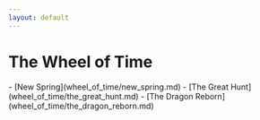 ```yaml
---
layout: default
---
```

<div class="container text-center card text-white bg-secondary mb-3" style="max-width: 40rem; font-weight: normal;" markdown="1">
  <h1>The Wheel of Time</h1>
-  [<span markdown="1" class="text-white">New Spring</span>](wheel_of_time/new_spring.md)
-  [<span markdown="1" class="text-white">The Great Hunt</span>](wheel_of_time/the_great_hunt.md)
-  [<span markdown="1" class="text-white">The Dragon Reborn</span>](wheel_of_time/the_dragon_reborn.md)
</div>

